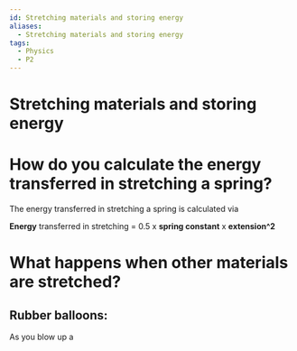 ```yaml
---
id: Stretching materials and storing energy
aliases:
  - Stretching materials and storing energy
tags:
  - Physics
  - P2
---
```


# Stretching materials and storing energy

# How do you calculate the **energy transferred** in stretching a spring?

The energy transferred in stretching a spring is calculated via

**Energy** transferred in stretching = 0.5 x **spring constant** x **extension^2** 

# What happens when other materials are stretched?

## Rubber balloons:

As you blow up a 



